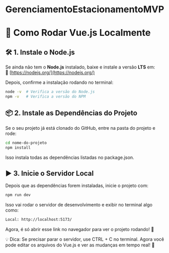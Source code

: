 # GerenciamentoEstacionamentoMVP

# 🚀 Como Rodar Vue.js Localmente

## 🛠 1. Instale o Node.js  
Se ainda não tem o **Node.js** instalado, baixe e instale a versão **LTS** em:  
🔗 [https://nodejs.org/](https://nodejs.org/)  

Depois, confirme a instalação rodando no terminal:  
```sh
node -v  # Verifica a versão do Node.js
npm -v   # Verifica a versão do NPM
```

## 📦 2. Instale as Dependências do Projeto
Se o seu projeto já está clonado do GitHub, entre na pasta do projeto e rode:

```sh
cd nome-do-projeto
npm install
```
Isso instala todas as dependências listadas no package.json.

## ▶️ 3. Inicie o Servidor Local
Depois que as dependências forem instaladas, inicie o projeto com:

```sh
npm run dev
```
Isso vai rodar o servidor de desenvolvimento e exibir no terminal algo como:

```sh
Local: http://localhost:5173/
```
Agora, é só abrir esse link no navegador para ver o projeto rodando! 🎉

💡 Dica: Se precisar parar o servidor, use CTRL + C no terminal.
Agora você pode editar os arquivos do Vue.js e ver as mudanças em tempo real! 🚀
